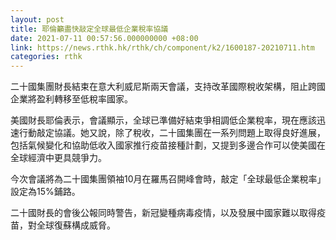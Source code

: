 ```yaml
---
layout: post
title: 耶倫籲盡快敲定全球最低企業稅率協議
date: 2021-07-11 00:57:56.000000000 +08:00
link: https://news.rthk.hk/rthk/ch/component/k2/1600187-20210711.htm
categories: rthk
---
```


二十國集團財長結束在意大利威尼斯兩天會議，支持改革國際稅收架構，阻止跨國企業將盈利轉移至低稅率國家。

美國財長耶倫表示，會議顯示，全球已準備好結束爭相調低企業稅率，現在應該迅速行動敲定協議。她又說，除了稅收，二十國集團在一系列問題上取得良好進展，包括氣候變化和協助低收入國家推行疫苗接種計劃，又提到多邊合作可以使美國在全球經濟中更具競爭力。

今次會議將為二十國集團領袖10月在羅馬召開峰會時，敲定「全球最低企業稅率」設定為15%鋪路。

二十國財長的會後公報同時警告，新冠變種病毒疫情，以及發展中國家難以取得疫苗，對全球復蘇構成威脅。
